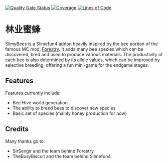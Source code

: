 [![Quality Gate Status](https://sonarcloud.io/api/project_badges/measure?project=martinbrom_SlimyBees&metric=alert_status)](https://sonarcloud.io/dashboard?id=martinbrom_SlimyBees)
[![Coverage](https://sonarcloud.io/api/project_badges/measure?project=martinbrom_SlimyBees&metric=coverage)](https://sonarcloud.io/dashboard?id=martinbrom_SlimyBees)
[![Lines of Code](https://sonarcloud.io/api/project_badges/measure?project=martinbrom_SlimyBees&metric=ncloc)](https://sonarcloud.io/dashboard?id=martinbrom_SlimyBees)

# 林业蜜蜂
SlimyBees is a Slimefun4 addon heavily inspired by the bee portion of the famous MC mod,
[Forestry](https://www.curseforge.com/minecraft/mc-mods/forestry).
It adds many bee species which can be discovered, bred and used to produce various materials.
The productivity of each bee is also determined by its allele values,
which can be improved by selective breeding, offering a fun mini-game for the endgame stages. 

## Features
Features currently include:
* Bee Hive world generation
* The ability to breed bees to discover new species
* Basic set of species (mainly honey production for now)

## Credits
Many thanks go to:
* SirSengir and the team behind Forestry
* TheBusyBiscuit and the team behind Slimefun4 
